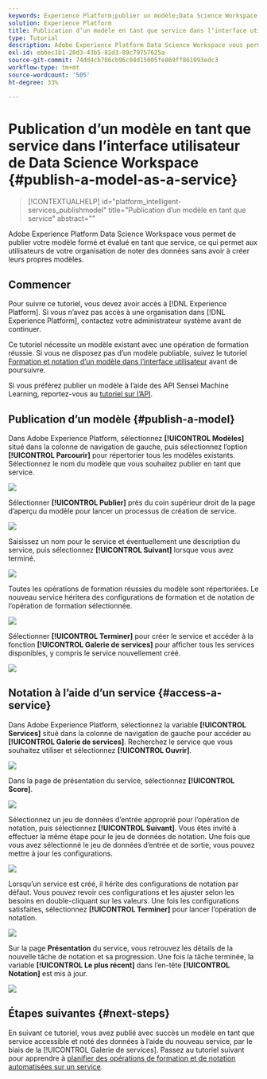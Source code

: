 ```yaml
---
keywords: Experience Platform;publier un modèle;Data Science Workspace;rubriques les plus consultées;noter un service
solution: Experience Platform
title: Publication d’un modèle en tant que service dans l’interface utilisateur de Data Science Workspace
type: Tutorial
description: Adobe Experience Platform Data Science Workspace vous permet de publier votre modèle formé et évalué en tant que service, ce qui permet aux utilisateurs de votre organisation de noter des données sans avoir à créer leurs propres modèles.
exl-id: ebbec1b1-20d3-43b5-82d3-89c79757625a
source-git-commit: 74dd4cb786cb96c04d15005fe869ff861093edc3
workflow-type: tm+mt
source-wordcount: '505'
ht-degree: 33%

---
```


# Publication d’un modèle en tant que service dans l’interface utilisateur de Data Science Workspace {#publish-a-model-as-a-service}

>[!CONTEXTUALHELP]
>id="platform_intelligent-services_publishmodel"
>title="Publication d’un modèle en tant que service"
>abstract=""

Adobe Experience Platform Data Science Workspace vous permet de publier votre modèle formé et évalué en tant que service, ce qui permet aux utilisateurs de votre organisation de noter des données sans avoir à créer leurs propres modèles.

## Commencer

Pour suivre ce tutoriel, vous devez avoir accès à [!DNL Experience Platform]. Si vous n’avez pas accès à une organisation dans [!DNL Experience Platform], contactez votre administrateur système avant de continuer.

Ce tutoriel nécessite un modèle existant avec une opération de formation réussie. Si vous ne disposez pas d’un modèle publiable, suivez le tutoriel [Formation et notation d’un modèle dans l’interface utilisateur](./train-evaluate-model-ui.md) avant de poursuivre.

Si vous préférez publier un modèle à l’aide des API Sensei Machine Learning, reportez-vous au [tutoriel sur l’API](./publish-model-service-api.md).

## Publication d’un modèle {#publish-a-model}

Dans Adobe Experience Platform, sélectionnez **[!UICONTROL Modèles]** situé dans la colonne de navigation de gauche, puis sélectionnez l’option **[!UICONTROL Parcourir]** pour répertorier tous les modèles existants. Sélectionnez le nom du modèle que vous souhaitez publier en tant que service.

![](../images/models-recipes/publish-model/browse_model.png)

Sélectionner **[!UICONTROL Publier]** près du coin supérieur droit de la page d’aperçu du modèle pour lancer un processus de création de service.

![](../images/models-recipes/publish-model/view_training.png)

Saisissez un nom pour le service et éventuellement une description du service, puis sélectionnez **[!UICONTROL Suivant]** lorsque vous avez terminé.

![](../images/models-recipes/publish-model/configure_training.png)

Toutes les opérations de formation réussies du modèle sont répertoriées. Le nouveau service héritera des configurations de formation et de notation de l’opération de formation sélectionnée.

![](../images/models-recipes/publish-model/select_training_run.png)

Sélectionner **[!UICONTROL Terminer]** pour créer le service et accéder à la fonction **[!UICONTROL Galerie de services]** pour afficher tous les services disponibles, y compris le service nouvellement créé.

![](../images/models-recipes/publish-model/service_gallery.png)

## Notation à l’aide d’un service {#access-a-service}

Dans Adobe Experience Platform, sélectionnez la variable **[!UICONTROL Services]** situé dans la colonne de navigation de gauche pour accéder au **[!UICONTROL Galerie de services]**. Recherchez le service que vous souhaitez utiliser et sélectionnez **[!UICONTROL Ouvrir]**.

![](../images/models-recipes/publish-model/open_service.png)

Dans la page de présentation du service, sélectionnez **[!UICONTROL Score]**.

![](../images/models-recipes/publish-model/score_service.png)

Sélectionnez un jeu de données d’entrée approprié pour l’opération de notation, puis sélectionnez **[!UICONTROL Suivant]**. Vous êtes invité à effectuer la même étape pour le jeu de données de notation. Une fois que vous avez sélectionné le jeu de données d’entrée et de sortie, vous pouvez mettre à jour les configurations.

![](../images/models-recipes/publish-model/select_datasets.png)

Lorsqu’un service est créé, il hérite des configurations de notation par défaut. Vous pouvez revoir ces configurations et les ajuster selon les besoins en double-cliquant sur les valeurs. Une fois les configurations satisfaites, sélectionnez **[!UICONTROL Terminer]** pour lancer l’opération de notation.

![](../images/models-recipes/publish-model/scoring_configs.png)

Sur la page **Présentation** du service, vous retrouvez les détails de la nouvelle tâche de notation et sa progression. Une fois la tâche terminée, la variable **[!UICONTROL Le plus récent]** dans l’en-tête **[!UICONTROL Notation]** est mis à jour.

![](../images/models-recipes/publish-model/pending_scoring.png)

## Étapes suivantes {#next-steps}

En suivant ce tutoriel, vous avez publié avec succès un modèle en tant que service accessible et noté des données à l’aide du nouveau service, par le biais de la [!UICONTROL Galerie de services]. Passez au tutoriel suivant pour apprendre à [planifier des opérations de formation et de notation automatisées sur un service](./schedule-models-ui.md).
